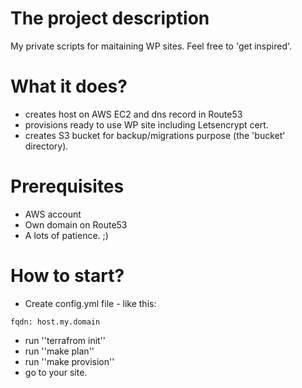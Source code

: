# The project description
My private scripts for maitaining WP sites. Feel free to 'get inspired'.
# What it does?
- creates host on AWS EC2 and dns record in Route53
- provisions ready to use WP site including Letsencrypt cert.
- creates S3 bucket for backup/migrations purpose (the 'bucket' directory).
# Prerequisites
- AWS account
- Own domain on Route53
- A lots of patience. ;)
# How to start?
- Create config.yml file - like this:
```
fqdn: host.my.domain
```
- run ''terrafrom init''
- run ''make plan''
- run ''make provision''
- go to your site.
